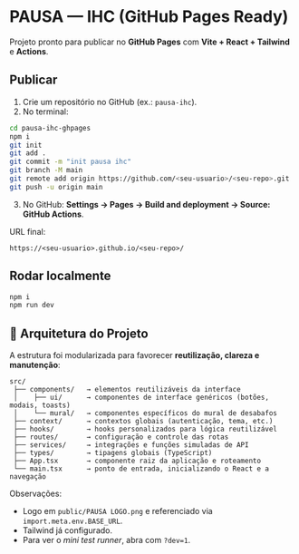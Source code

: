 # PAUSA — IHC (GitHub Pages Ready)

Projeto pronto para publicar no **GitHub Pages** com **Vite + React + Tailwind** e **Actions**.

## Publicar
1. Crie um repositório no GitHub (ex.: `pausa-ihc`).  
2. No terminal:
```bash
cd pausa-ihc-ghpages
npm i
git init
git add .
git commit -m "init pausa ihc"
git branch -M main
git remote add origin https://github.com/<seu-usuario>/<seu-repo>.git
git push -u origin main
```
3. No GitHub: **Settings → Pages → Build and deployment → Source: GitHub Actions**.

URL final:
```
https://<seu-usuario>.github.io/<seu-repo>/
```

## Rodar localmente
```bash
npm i
npm run dev
```
<h2>🧩 Arquitetura do Projeto</h2>
<p>A estrutura foi modularizada para favorecer <strong>reutilização, clareza e manutenção</strong>:</p>
<pre><code>src/
 ├── components/   → elementos reutilizáveis da interface
 │    ├── ui/      → componentes de interface genéricos (botões, modais, toasts)
 │    └── mural/   → componentes específicos do mural de desabafos
 ├── context/      → contextos globais (autenticação, tema, etc.)
 ├── hooks/        → hooks personalizados para lógica reutilizável
 ├── routes/       → configuração e controle das rotas
 ├── services/     → integrações e funções simuladas de API
 ├── types/        → tipagens globais (TypeScript)
 ├── App.tsx       → componente raiz da aplicação e roteamento
 └── main.tsx      → ponto de entrada, inicializando o React e a navegação
</code></pre>

Observações:
- Logo em `public/PAUSA LOGO.png` e referenciado via `import.meta.env.BASE_URL`.
- Tailwind já configurado.
- Para ver o *mini test runner*, abra com `?dev=1`.
